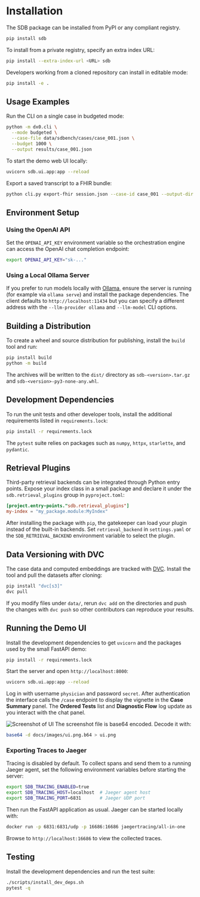# Installation

The SDB package can be installed from PyPI or any compliant registry.

```bash
pip install sdb
```

To install from a private registry, specify an extra index URL:

```bash
pip install --extra-index-url <URL> sdb
```

Developers working from a cloned repository can install in editable mode:

```bash
pip install -e .
```

## Usage Examples

Run the CLI on a single case in budgeted mode:

```bash
python -m dx0.cli \
  --mode budgeted \
  --case-file data/sdbench/cases/case_001.json \
  --budget 1000 \
  --output results/case_001.json
```

To start the demo web UI locally:

```bash
uvicorn sdb.ui.app:app --reload
```

Export a saved transcript to a FHIR bundle:

```bash
python cli.py export-fhir session.json --case-id case_001 --output-dir fhir
```

## Environment Setup

### Using the OpenAI API

Set the `OPENAI_API_KEY` environment variable so the orchestration engine can
access the OpenAI chat completion endpoint:

```bash
export OPENAI_API_KEY="sk-..."
```

### Using a Local Ollama Server

If you prefer to run models locally with
[Ollama](https://github.com/jmorganca/ollama), ensure the server is running
(for example via `ollama serve`) and install the package dependencies. The
client defaults to `http://localhost:11434` but you can specify a different
address with the `--llm-provider ollama` and `--llm-model` CLI options.

## Building a Distribution

To create a wheel and source distribution for publishing, install the
`build` tool and run:

```bash
pip install build
python -m build
```

The archives will be written to the `dist/` directory as
`sdb-<version>.tar.gz` and `sdb-<version>-py3-none-any.whl`.

## Development Dependencies

To run the unit tests and other developer tools, install the additional
requirements listed in `requirements.lock`:

```bash
pip install -r requirements.lock
```

The `pytest` suite relies on packages such as `numpy`, `httpx`,
`starlette`, and `pydantic`.

## Retrieval Plugins

Third-party retrieval backends can be integrated through Python entry points.
Expose your index class in a small package and declare it under the
`sdb.retrieval_plugins` group in `pyproject.toml`:

```toml
[project.entry-points."sdb.retrieval_plugins"]
my-index = "my_package.module:MyIndex"
```

After installing the package with `pip`, the gatekeeper can load your plugin
instead of the built-in backends. Set `retrieval_backend` in `settings.yaml`
or the `SDB_RETRIEVAL_BACKEND` environment variable to select the plugin.

## Data Versioning with DVC

The case data and computed embeddings are tracked with [DVC](https://dvc.org/).
Install the tool and pull the datasets after cloning:

```bash
pip install "dvc[s3]"
dvc pull
```

If you modify files under `data/`, rerun `dvc add` on the directories and push the
changes with `dvc push` so other contributors can reproduce your results.

## Running the Demo UI

Install the development dependencies to get `uvicorn` and the packages used by
the small FastAPI demo:

```bash
pip install -r requirements.lock
```

Start the server and open `http://localhost:8000`:

```bash
uvicorn sdb.ui.app:app --reload
```

Log in with username `physician` and password `secret`. After authentication the
interface calls the `/case` endpoint to display the vignette in the **Case
Summary** panel. The **Ordered Tests** list and **Diagnostic Flow** log update as
you interact with the chat panel.

![Screenshot of UI](images/ui.png.b64)
The screenshot file is base64 encoded. Decode it with:

```bash
base64 -d docs/images/ui.png.b64 > ui.png
```

### Exporting Traces to Jaeger

Tracing is disabled by default. To collect spans and send them to a running
Jaeger agent, set the following environment variables before starting the
server:

```bash
export SDB_TRACING_ENABLED=true
export SDB_TRACING_HOST=localhost  # Jaeger agent host
export SDB_TRACING_PORT=6831       # Jaeger UDP port
```

Then run the FastAPI application as usual. Jaeger can be started locally with:

```bash
docker run -p 6831:6831/udp -p 16686:16686 jaegertracing/all-in-one
```

Browse to `http://localhost:16686` to view the collected traces.

## Testing

Install the development dependencies and run the test suite:

```bash
./scripts/install_dev_deps.sh
pytest -q
```

